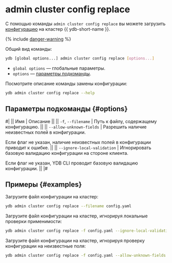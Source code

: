 # admin cluster config replace

С помощью команды `admin cluster config replace` вы можете загрузить [конфигурацию](../../../../../devops/configuration-management/configuration-v2/index.md) на кластер {{ ydb-short-name }}.

{% include [danger-warning](../_includes/danger-warning.md) %}

Общий вид команды:

```bash
ydb [global options...] admin cluster config replace [options...]
```

* `global options` — глобальные параметры.
* `options` — [параметры подкоманды](#options).

Посмотрите описание команды замены конфигурации:

```bash
ydb admin cluster config replace --help
```

## Параметры подкоманды {#options}

#|
|| Имя | Описание ||
|| `-f`, `--filename` | Путь к файлу, содержащему конфигурацию. ||
|| `--allow-unknown-fields`
| Разрешить наличие неизвестных полей в конфигурации.

Если флаг не указан, наличие неизвестных полей в конфигурации приводит к ошибке.
    ||
|| `--ignore-local-validation`
| Игнорировать базовую валидацию конфигурации на стороне клиента.

Если флаг не указан, YDB CLI проводит базовую валидацию конфигурации.
    ||
|#

## Примеры {#examples}

Загрузите файл конфигурации на кластер:

```bash
ydb admin cluster config replace --filename config.yaml
```

Загрузите файл конфигурации на кластер, игнорируя локальные проверки применимости:

```bash
ydb admin cluster config replace -f config.yaml --ignore-local-validation
```

Загрузите файл конфигурации на кластер, игнорируя проверку конфигурации на неизвестные поля:

```bash
ydb admin cluster config replace -f config.yaml --allow-unknown-fields
```
